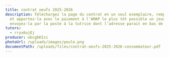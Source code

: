 ```yaml
---
title: contrat oeufs 2025-2026
description: Téléchargez la page du contrat en un seul exemplaire, remplissez-la
  et apportez-la avec le paiement à l’AMAP le plus tôt possible un jeudi ou
  envoyez-la par la poste à la tutrice dont l’adresse parait en bas de contrat.
tutors:
  - rryx6ojEj
producer: wbcgbKIsi
photoUrl: /uploads/images/poule.png
documentPath: /uploads/files/contrat-oeufs-2025-2026-consommateur.pdf
---
```

